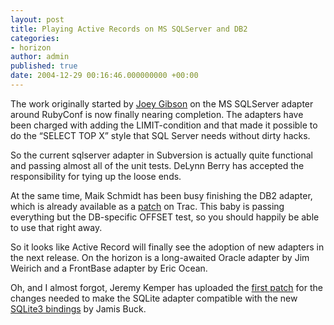 ```yaml
---
layout: post
title: Playing Active Records on MS SQLServer and DB2
categories:
- horizon
author: admin
published: true
date: 2004-12-29 00:16:46.000000000 +00:00
---
```

<p>The work originally started by <a href="http://www.joeygibson.com/blog">Joey Gibson</a> on the MS SQLServer adapter around RubyConf is now finally nearing completion. The adapters have been charged with adding the <span class="caps">LIMIT</span>-condition and that made it possible to do the &#8220;<span class="caps">SELECT</span> <span class="caps">TOP</span> X&#8221; style that <span class="caps">SQL</span> Server needs without dirty hacks.</p>
<p>So the current sqlserver adapter in Subversion is actually quite functional and passing almost all of the unit tests. DeLynn Berry has accepted the responsibility for tying up the loose ends.</p>
<p>At the same time, Maik Schmidt has been busy finishing the DB2 adapter, which is already available as a <a href="http://dev.rubyonrails.com/ticket/386">patch</a> on Trac. This baby is passing everything but the DB-specific <span class="caps">OFFSET</span> test, so you should happily be able to use that right away.</p>
<p>So it looks like Active Record will finally see the adoption of new adapters in the next release. On the horizon is a long-awaited Oracle adapter by Jim Weirich and a FrontBase adapter by Eric Ocean.</p>
<p>Oh, and I almost forgot, Jeremy Kemper has uploaded the <a href="http://dev.rubyonrails.com/ticket/381">first patch</a> for the changes needed to make the SQLite adapter compatible with the new <a href="http://www.jamisbuck.org/jamis/blog.cgi/programming/ruby/SQLite3%20Bindings%20for%20Ruby_20041219215155.tx">SQLite3 bindings</a> by Jamis Buck.</p>
